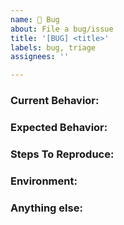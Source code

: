 ```yaml
---
name: 🐞 Bug
about: File a bug/issue
title: '[BUG] <title>'
labels: bug, triage
assignees: ''

---
```


<!--
Note: Please search to see if an issue already exists for the bug you encountered.
-->

### Current Behavior:
<!-- A concise description of what you're experiencing. -->

### Expected Behavior:
<!-- A concise description of what you expected to happen. -->

### Steps To Reproduce:
<!--
Example: steps to reproduce the behavior:
1. In this environment...
1. With this config...
1. Run '...'
1. See error...
-->

### Environment:
<!--
Example:
- SUNDIALS version: 7.0.0
- OS: Ubuntu 20.04
- Compiler: gcc 8.5.0
-->

### Anything else:
<!--
Links? References? Anything that will give us more context about the issue that you are encountering!
-->

